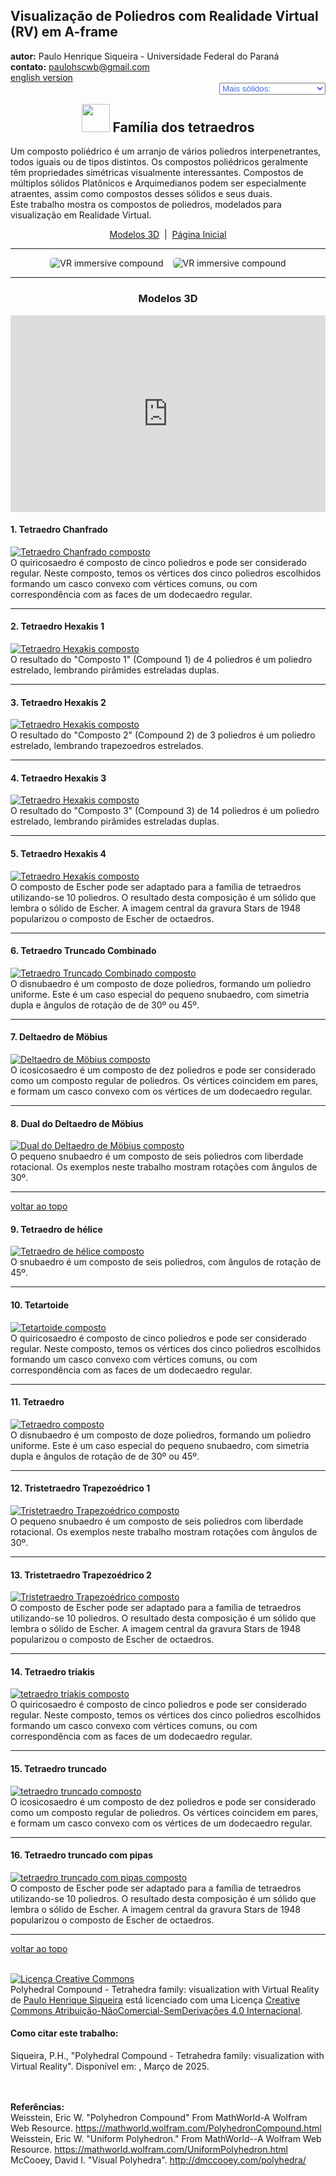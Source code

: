 <link rel="stylesheet" href="../../scripts/style.css">
<meta charset="utf-8">
<link rel="icon" type="image/png" href="../vr/salas/imagens/icone.png">
<h2>Visualização de Poliedros com Realidade Virtual (RV) em A-frame</h2>
<b>autor:</b> Paulo Henrique Siqueira - Universidade Federal do Paraná
<br><b>contato:</b> <a href="#"> paulohscwb@gmail.com </a>
<br><a href="https://paulohscwb.github.io/polycompound/compounds1/">english version</a>
<form style="margin: 0 auto; float:right; text-align:right; width:100%; margin-bottom:15px;">
	<select id="url" onchange="urlHandler(this.value)" style="color:royalblue;">
		<option disabled selected>Mais sólidos:</option>
		<option disabled value="../../compounds1/pt-br/">Família dos tetraedros</option>
		<option value="../../compounds2/pt-br/">Família dos cubos</option>
		<option value="../../tetrahedra/pt-br/">Embalagens tetraédricas</option>
		<option value="../../vesica/pt-br/">Vesica piscis e Trinexus</option>
		<!--<option value="../../compounds3/pt-br/">Família dos octaedros</option>
		<option value="../../compounds4/pt-br/">Família dos dodecaedros e icosaedros 1</option>
		<option value="../../compounds5/pt-br/">Família dos dodecaedros e icosaedros 2</option>
		<option value="../../compounds6/pt-br/">Compostos de poliedros duais</option>
		<option value="../../compounds7/pt-br/">Compostos de dois poliedros</option>-->
	</select>
</form>
<script>
function urlHandler(value) {                               
    window.location.assign(`${value}`);
}
</script>

<p id="p1"></p>
  <h2 align="center"><img src="../vr/salas/imagens/icone.png" style="margin-bottom:-10px" width="45"> Família dos tetraedros</h2>
  Um composto poliédrico é um arranjo de vários poliedros interpenetrantes, todos iguais ou de tipos distintos. Os compostos poliédricos geralmente têm propriedades simétricas visualmente interessantes. Compostos de múltiplos sólidos Platônicos e Arquimedianos podem ser especialmente atraentes, assim como compostos desses sólidos e seus duais.
<br>Este trabalho mostra os compostos de poliedros, modelados para visualização em Realidade Virtual.
 <p align="center"><a href="#m3d">Modelos 3D</a><span>&nbsp;&nbsp;|&nbsp;&nbsp;</span><a href="../../pt-br/">Página Inicial</a></p>
<hr>
  <p align="center"><img src="../vr/salas/videos/compounds1.gif" style="max-width: 45%; border-radius:5px; margin-right:15px" loading="lazy" alt="VR immersive compound"/><img src="../vr/salas/videos/compounds2.gif" style="max-width: 45%; border-radius:5px;" loading="lazy" alt="VR immersive compound"/></p> 
<hr>
<h3 id="m3d" align="center">Modelos 3D</h3>
<iframe width="560" height="315" style="max-width:100%" src="https://www.youtube.com/embed/videoseries?list=PLy0I_lGW8HxXSZ0YVJejbOVBsCkdJDlhl" title="YouTube video player" frameborder="0" allow="accelerometer; autoplay; clipboard-write; encrypted-media; gyroscope; picture-in-picture; web-share" allowfullscreen></iframe>
<h4>1. Tetraedro Chanfrado</h4>
<a href="../vr/ChamferedTetrahedron.htm" target="_blank" title="modelo 3D" class="fotoA"><img src="../ar/1A.png" class="foto" alt="Tetraedro Chanfrado composto"></a>
 <br>O quiricosaedro é composto de cinco poliedros e pode ser considerado regular. Neste composto, temos os vértices dos cinco poliedros escolhidos formando um casco convexo com vértices comuns, ou com correspondência com as faces de um dodecaedro regular.
 <br>
<hr>
<h4>2. Tetraedro Hexakis 1</h4>
<a href="../vr/HexakisTetrahedron1.htm" target="_blank" title="modelo 3D" class="fotoA"><img src="../ar/2A.png" class="foto" alt="Tetraedro Hexakis composto"></a>
 <br>O resultado do "Composto 1" (Compound 1) de 4 poliedros é um poliedro estrelado, lembrando pirâmides estreladas duplas.
 <br>
<hr>
<h4>3. Tetraedro Hexakis 2</h4>
<a href="../vr/HexakisTetrahedron2.htm" target="_blank" title="modelo 3D" class="fotoA"><img src="../ar/3A.png" class="foto" alt="Tetraedro Hexakis composto"></a>
 <br>O resultado do "Composto 2" (Compound 2) de 3 poliedros é um poliedro estrelado, lembrando trapezoedros estrelados.
 <br>
<hr>
<h4>4. Tetraedro Hexakis 3</h4>
<a href="../vr/HexakisTetrahedron3.htm" target="_blank" title="modelo 3D" class="fotoA"><img src="../ar/4A.png" class="foto" alt="Tetraedro Hexakis composto"></a>
 <br>O resultado do "Composto 3" (Compound 3) de 14 poliedros é um poliedro estrelado, lembrando pirâmides estreladas duplas.
 <br>
<hr>
<h4>5. Tetraedro Hexakis 4</h4>
<a href="../vr/HexakisTetrahedron4.htm" target="_blank" title="modelo 3D" class="fotoA"><img src="../ar/5A.png" class="foto" alt="Tetraedro Hexakis composto"></a>
 <br>O composto de Escher pode ser adaptado para a família de tetraedros utilizando-se 10 poliedros. O resultado desta composição é um sólido que lembra o sólido de Escher. A imagem central da gravura Stars de 1948 popularizou o composto de Escher de octaedros.
 <br>
<hr>
<h4>6. Tetraedro Truncado Combinado</h4>
<a href="../vr/JoinedTruncatedTetrahedron.htm" target="_blank" title="modelo 3D" class="fotoA"><img src="../ar/6A.png" class="foto" alt="Tetraedro Truncado Combinado composto"></a>
 <br>O disnubaedro é um composto de doze poliedros, formando um poliedro uniforme. Este é um caso especial do pequeno snubaedro, com simetria dupla e ângulos de rotação de de 30&ordm; ou 45&ordm;.
 <br>
<hr>
<h4>7. Deltaedro de Möbius</h4>
<a href="../vr/MobiusDeltahedron.htm" target="_blank" title="modelo 3D" class="fotoA"><img src="../ar/7A.png" class="foto" alt="Deltaedro de Möbius composto"></a>
 <br>O icosicosaedro é um composto de dez poliedros e pode ser considerado como um composto regular de poliedros. Os vértices coincidem em pares, e formam um casco convexo com os vértices de um dodecaedro regular.
 <br>
<hr>
<h4>8. Dual do Deltaedro de Möbius</h4>
<a href="../vr/MobiusDeltahedronDual.htm" target="_blank" title="modelo 3D" class="fotoA"><img src="../ar/8A.png" class="foto" alt="Dual do Deltaedro de Möbius composto"></a>
 <br>O pequeno snubaedro é um composto de seis poliedros com liberdade rotacional. Os exemplos neste trabalho mostram rotações com ângulos de 30&ordm;.
 <br>
<hr>
<p class="topop"><a href="#p1" class="topo">voltar ao topo</a></p>
<h4>9. Tetraedro de hélice</h4>
<a href="../vr/PropellorTetrahedron.htm" target="_blank" title="modelo 3D" class="fotoA"><img src="../ar/9A.png" class="foto" alt="Tetraedro de hélice composto"></a>
 <br>O snubaedro é um composto de seis poliedros, com ângulos de rotação de 45&ordm;.
 <br>
<hr>
<h4>10. Tetartoide</h4>
<a href="../vr/Tetartoid.htm" target="_blank" title="modelo 3D" class="fotoA"><img src="../ar/10A.png" class="foto" alt="Tetartoide composto"></a>
 <br>O quiricosaedro é composto de cinco poliedros e pode ser considerado regular. Neste composto, temos os vértices dos cinco poliedros escolhidos formando um casco convexo com vértices comuns, ou com correspondência com as faces de um dodecaedro regular.
 <br>
<hr>
<h4>11. Tetraedro</h4>
<a href="../vr/Tetrahedron.htm" target="_blank" title="modelo 3D" class="fotoA"><img src="../ar/11A.png" class="foto" alt="Tetraedro composto"></a>
 <br>O disnubaedro é um composto de doze poliedros, formando um poliedro uniforme. Este é um caso especial do pequeno snubaedro, com simetria dupla e ângulos de rotação de de 30&ordm; ou 45&ordm;.
 <br>
<hr>
<h4>12. Tristetraedro Trapezoédrico 1</h4>
<a href="../vr/TrapezohedralTristetrahedron.htm" target="_blank" title="modelo 3D" class="fotoA"><img src="../ar/12A.png" class="foto" alt="Tristetraedro Trapezoédrico composto"></a>
 <br>O pequeno snubaedro é um composto de seis poliedros com liberdade rotacional. Os exemplos neste trabalho mostram rotações com ângulos de 30&ordm;.
 <br>
<hr>
<h4>13. Tristetraedro Trapezoédrico 2</h4>
<a href="../vr/TrapezohedralTristetrahedron2.htm" target="_blank" title="modelo 3D" class="fotoA"><img src="../ar/13A.png" class="foto" alt="Tristetraedro Trapezoédrico composto"></a>
 <br>O composto de Escher pode ser adaptado para a família de tetraedros utilizando-se 10 poliedros. O resultado desta composição é um sólido que lembra o sólido de Escher. A imagem central da gravura Stars de 1948 popularizou o composto de Escher de octaedros.
 <br>
<hr>
<h4>14. Tetraedro triakis</h4>
<a href="../vr/TriakisTetrahedron.htm" target="_blank" title="modelo 3D" class="fotoA"><img src="../ar/14A.png" class="foto" alt="tetraedro triakis composto"></a>
 <br>O quiricosaedro é composto de cinco poliedros e pode ser considerado regular. Neste composto, temos os vértices dos cinco poliedros escolhidos formando um casco convexo com vértices comuns, ou com correspondência com as faces de um dodecaedro regular.
 <br>
<hr>
<h4>15. Tetraedro truncado</h4>
<a href="../vr/TruncatedTetrahedron.htm" target="_blank" title="modelo 3D" class="fotoA"><img src="../ar/15A.png" class="foto" alt="tetraedro truncado composto"></a>
 <br>O icosicosaedro é um composto de dez poliedros e pode ser considerado como um composto regular de poliedros. Os vértices coincidem em pares, e formam um casco convexo com os vértices de um dodecaedro regular. 
 <br>
<hr>
<h4>16. Tetraedro truncado com pipas</h4>
<a href="../vr/TruncatedTetrahedronKites.htm" target="_blank" title="modelo 3D" class="fotoA"><img src="../ar/16A.png" class="foto" alt="tetraedro truncado com pipas composto"></a>
 <br>O composto de Escher pode ser adaptado para a família de tetraedros utilizando-se 10 poliedros. O resultado desta composição é um sólido que lembra o sólido de Escher. A imagem central da gravura Stars de 1948 popularizou o composto de Escher de octaedros.
 <br>
<hr>
<p class="topop"><a href="#p1" class="topo">voltar ao topo</a></p>

<br><a rel="license" href="http://creativecommons.org/licenses/by-nc-nd/4.0/"><img alt="Licença Creative Commons" style="border-width:0" src="https://i.creativecommons.org/l/by-nc-nd/4.0/88x31.png" loading="lazy"/></a><br /><span xmlns:dct="http://purl.org/dc/terms/" property="dct:title">Polyhedral Compound - Tetrahedra family: visualization with Virtual Reality</span> de <a xmlns:cc="http://creativecommons.org/ns#" href="https://paulohscwb.github.io/polycompound/compounds1/pt-br/" property="cc:attributionName" rel="cc:attributionURL">Paulo Henrique Siqueira</a> está licenciado com uma Licença <a rel="license" href="http://creativecommons.org/licenses/by-nc-nd/4.0/">Creative Commons Atribuição-NãoComercial-SemDerivações 4.0 Internacional</a>.

<h4>Como citar este trabalho:</h4> 
<p>Siqueira, P.H., "Polyhedral Compound - Tetrahedra family: visualization with Virtual Reality". Disponível em: <https://paulohscwb.github.io/polycompound/compounds1/pt-br/>, Março de 2025.</p>
<!--<a target="_blank" href="https://doi.org/10.5281/zenodo.14502405"><img src="https://zenodo.org/badge/DOI/10.5281/zenodo.14502405.svg" alt="DOI"></a>-->
<br><br><b>Referências:</b>
<br>Weisstein, Eric W. "Polyhedron Compound" From MathWorld-A Wolfram Web Resource. <a href="https://mathworld.wolfram.com/ArchimedeanDual.html" target="_blank">https://mathworld.wolfram.com/PolyhedronCompound.html</a>
<br>Weisstein, Eric W. "Uniform Polyhedron." From MathWorld--A Wolfram Web Resource. <a href="https://mathworld.wolfram.com/UniformPolyhedron.html" target="_blank">https://mathworld.wolfram.com/UniformPolyhedron.html</a>
<br>McCooey, David I. "Visual Polyhedra". <a href="http://dmccooey.com/polyhedra/" target="_blank">http://dmccooey.com/polyhedra/</a>
